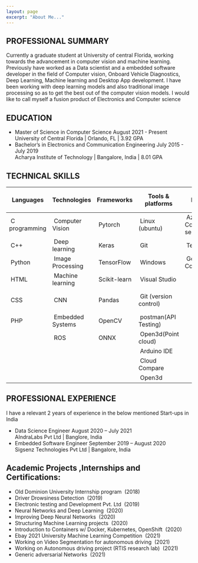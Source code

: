 ```yaml
---
layout: page
excerpt: "About Me..."
---
```


<!-- ## “By far, the greatest danger of Artificial Intelligence is that people conclude too early that they understand it.”  -- Eliezer Yudkowsky -->

## PROFESSIONAL SUMMARY

Currently a graduate student at University of central Florida, working towards the advancement in computer vision and machine learning. Previously have worked as a Data scientist and a embedded software developer in the field of Computer vision, Onboard Vehicle Diagnostics, Deep Learning, Machine learning and Desktop App development. I have been working with deep learning models and also traditional image processing so as to get the best out of the computer vision models. I would like to call myself a fusion product of Electronics and Computer science

## EDUCATION

- Master of Science in Computer Science 	August 2021 - Present<br/>
        University of Central Florida | Orlando, FL | 3.92 GPA<br/>
- Bachelor’s in Electronics and Communication Engineering	July 2015 -  July 2019<br/>
        Acharya Institute of Technology | Bangalore, India | 8.01 GPA<br/>
 
## TECHNICAL SKILLS
| Languages           | Technologies               | Frameworks         |  Tools & platforms          | Neural Network tools        | Hardware |
|----|----|----|----|----|----|
| &nbsp;C programming | &nbsp;Computer Vision      | &nbsp;Pytorch      | &nbsp;Linux (ubuntu)        | &nbsp;Azure Cognito services| &nbsp;Analog and IP Camera  
| &nbsp;C++           | &nbsp;Deep learning        | &nbsp;Keras        | &nbsp;Git                   | &nbsp;Tensorboard           | &nbsp;Arduino 
| &nbsp;Python        | &nbsp;Image Processing     | &nbsp;TensorFlow   | &nbsp;Windows               | &nbsp;Google Colab          | &nbsp;RaspberryPi 
| &nbsp;HTML          | &nbsp;Machine learning     | &nbsp;Scikit-learn | &nbsp;Visual Studio         |                             | &nbsp;Ensenso Stero cameras
| &nbsp;CSS           | &nbsp;CNN                  | &nbsp;Pandas       | &nbsp;Git (version control) |                             | &nbsp;Emika Franka(Robotic Arm)   
| &nbsp;PHP           | &nbsp;Embedded Systems     | &nbsp;OpenCV       | &nbsp;postman(API Testing)  |                             | &nbsp;ESP32
|                     | &nbsp;ROS                  | &nbsp;ONNX         | &nbsp;Open3d(Point cloud)   |                             | &nbsp;ESP8266
|                     | &nbsp;                     |                    | &nbsp;Arduino IDE           |                             |
|                     |                            |                    | &nbsp;Cloud Compare         |                             |
|                     |                            |                    | &nbsp;Open3d                |                             |
                                                                           
                        
## PROFESSIONAL EXPERIENCE                                                  

I have a relevant 2 years of experience in the below mentioned Start-ups in India<br/>
- Data Science Engineer 	 August 2020 – July 2021<br/>
AIndraLabs Pvt Ltd | Banglore, India <br/>
- Embedded Software Engineer 	September 2019 – August 2020<br/>
Sigsenz Technologies Pvt Ltd | Bangalore, India<br/>


## Academic Projects ,Internships and Certifications:

- Old Dominion University Internship program &nbsp;(2018)
- Driver Drowsiness Detection  &nbsp;(2019)
- Electronic testing and Development Pvt. Ltd  &nbsp;(2019)
- Neural Networks and Deep Learning  &nbsp;(2020)
- Improving Deep Neural Networks  &nbsp;(2020)
- Structuring Machine Learning projects  &nbsp;(2020)
- Introduction to Containers w/ Docker, Kubernetes, OpenShift  &nbsp;(2020)
- Ebay 2021 University Machine Learning Competition  &nbsp;(2021)
- Working on Video Segmentation for autonomous driving  &nbsp;(2021)
- Working on Autonomous driving project (RTIS research lab) &nbsp;(2021)
- Generic adversarial Networks &nbsp;(2021)


